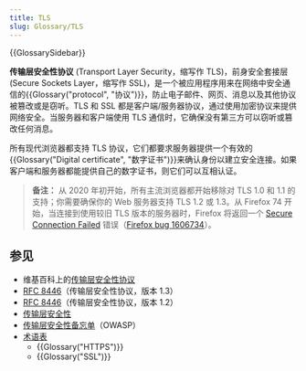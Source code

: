 ```yaml
---
title: TLS
slug: Glossary/TLS
---
```


{{GlossarySidebar}}

**传输层安全性协议** (Transport Layer Security，缩写作 TLS)，前身安全套接层 (Secure Sockets Layer，缩写作 SSL)，是一个被应用程序用来在网络中安全通信的{{Glossary("protocol", "协议")}}，防止电子邮件、网页、消息以及其他协议被篡改或是窃听。TLS 和 SSL 都是客户端/服务器协议，通过使用加密协议来提供网络安全。当服务器和客户端使用 TLS 通信时，它确保没有第三方可以窃听或篡改任何消息。

所有现代浏览器都支持 TLS 协议，它们都要求服务器提供一个有效的{{Glossary("Digital certificate", "数字证书")}}来确认身份以建立安全连接。如果客户端和服务器都能提供自己的数字证书，则它们可以互相认证。

> **备注：** 从 2020 年初开始，所有主流浏览器都开始移除对 TLS 1.0 和 1.1 的支持；你需要确保你的 Web 服务器支持 TLS 1.2 或 1.3。从 Firefox 74 开始，当连接到使用较旧 TLS 版本的服务器时，Firefox 将返回一个 [Secure Connection Failed](https://support.mozilla.org/zh-CN/kb/secure-connection-failed-firefox-did-not-connect) 错误（[Firefox bug 1606734](https://bugzil.la/1606734)）。

## 参见

- 维基百科上的[传输层安全性协议](https://zh.wikipedia.org/wiki/傳輸層安全性協定)
- [RFC 8446](https://tools.ietf.org/html/rfc8446)（传输层安全性协议，版本 1.3）
- [RFC 8446](https://tools.ietf.org/html/rfc5246)（传输层安全性协议，版本 1.2）
- [传输层安全性](/zh-CN/docs/Web/Security/Transport_Layer_Security)
- [传输层安全性备忘单](https://www.owasp.org/index.php/Transport_Layer_Protection_Cheat_Sheet)（OWASP）
- [术语表](/zh-CN/docs/Glossary)
  - {{Glossary("HTTPS")}}
  - {{Glossary("SSL")}}
